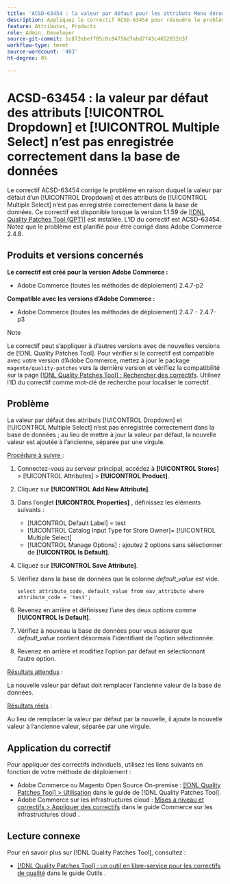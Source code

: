 ```yaml
---
title: 'ACSD-63454 : la valeur par défaut pour les attributs Menu déroulant et Sélection multiple n’est pas enregistrée correctement dans la base de données'
description: Appliquez le correctif ACSD-63454 pour résoudre le problème d’Adobe Commerce où la valeur par défaut d’un attribut Dropdown et Sélection multiple n’est pas enregistrée correctement dans la base de données.
feature: Attributes, Products
role: Admin, Developer
source-git-commit: 1c872ebeff05c0c84756d7abd7f43c4652032d3f
workflow-type: tm+mt
source-wordcount: '403'
ht-degree: 0%

---
```



# ACSD-63454 : la valeur par défaut des attributs [!UICONTROL Dropdown] et [!UICONTROL Multiple Select] n’est pas enregistrée correctement dans la base de données

Le correctif ACSD-63454 corrige le problème en raison duquel la valeur par défaut d’un [!UICONTROL Dropdown] et des attributs de [!UICONTROL Multiple Select] n’est pas enregistrée correctement dans la base de données. Ce correctif est disponible lorsque la version 1.1.59 de [[!DNL Quality Patches Tool (QPT)]](/help/tools/quality-patches-tool/quality-patches-tool-to-self-serve-quality-patches.md) est installée. L’ID du correctif est ACSD-63454. Notez que le problème est planifié pour être corrigé dans Adobe Commerce 2.4.8.

## Produits et versions concernés

**Le correctif est créé pour la version Adobe Commerce :**

* Adobe Commerce (toutes les méthodes de déploiement) 2.4.7-p2

**Compatible avec les versions d’Adobe Commerce :**

* Adobe Commerce (toutes les méthodes de déploiement) 2.4.7 - 2.4.7-p3

>[!NOTE]
>
>Le correctif peut s’appliquer à d’autres versions avec de nouvelles versions de [!DNL Quality Patches Tool]. Pour vérifier si le correctif est compatible avec votre version d’Adobe Commerce, mettez à jour le package `magento/quality-patches` vers la dernière version et vérifiez la compatibilité sur la page [[!DNL Quality Patches Tool] : Rechercher des correctifs](https://experienceleague.adobe.com/tools/commerce-quality-patches/index.html). Utilisez l’ID du correctif comme mot-clé de recherche pour localiser le correctif.

## Problème

La valeur par défaut des attributs [!UICONTROL Dropdown] et [!UICONTROL Multiple Select] n’est pas enregistrée correctement dans la base de données ; au lieu de mettre à jour la valeur par défaut, la nouvelle valeur est ajoutée à l’ancienne, séparée par une virgule.

<u>Procédure à suivre </u> :

1. Connectez-vous au serveur principal, accédez à **[!UICONTROL Stores]** > [!UICONTROL Attributes] > **[!UICONTROL Product]**.
1. Cliquez sur **[!UICONTROL Add New Attribute]**.
1. Dans l’onglet **[!UICONTROL Properties]** , définissez les éléments suivants :
   * [!UICONTROL Default Label] = test
   * [!UICONTROL Catalog Input Type for Store Owner]= [!UICONTROL Multiple Select]
   * [!UICONTROL Manage Options] : ajoutez 2 options sans sélectionner de **[!UICONTROL Is Default]**.
1. Cliquez sur **[!UICONTROL Save Attribute]**.
1. Vérifiez dans la base de données que la colonne *default_value* est vide.

   `select attribute_code, default_value from eav_attribute where attribute_code = 'test';`

1. Revenez en arrière et définissez l’une des deux options comme **[!UICONTROL Is Default]**.
1. Vérifiez à nouveau la base de données pour vous assurer que *default_value* contient désormais l&#39;identifiant de l&#39;option sélectionnée.
1. Revenez en arrière et modifiez l’option par défaut en sélectionnant l’autre option.

<u>Résultats attendus</u> :

La nouvelle valeur par défaut doit remplacer l’ancienne valeur de la base de données.

<u>Résultats réels</u> :

Au lieu de remplacer la valeur par défaut par la nouvelle, il ajoute la nouvelle valeur à l’ancienne valeur, séparée par une virgule.

## Application du correctif

Pour appliquer des correctifs individuels, utilisez les liens suivants en fonction de votre méthode de déploiement :

* Adobe Commerce ou Magento Open Source On-premise : [[!DNL Quality Patches Tool] > Utilisation](/help/tools/quality-patches-tool/usage.md) dans le guide de [!DNL Quality Patches Tool].
* Adobe Commerce sur les infrastructures cloud : [Mises à niveau et correctifs > Appliquer des correctifs](https://experienceleague.adobe.com/docs/commerce-cloud-service/user-guide/develop/upgrade/apply-patches.html) dans le guide Commerce sur les infrastructures cloud .

## Lecture connexe

Pour en savoir plus sur [!DNL Quality Patches Tool], consultez :

* [[!DNL Quality Patches Tool] : un outil en libre-service pour les correctifs de qualité](/help/tools/quality-patches-tool/quality-patches-tool-to-self-serve-quality-patches.md) dans le guide Outils .
